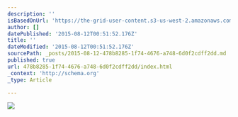 ```yaml
---
description: ''
isBasedOnUrl: 'https://the-grid-user-content.s3-us-west-2.amazonaws.com/ae188cbe-8a64-439c-b5d4-56e4286f8b54.jpg'
author: []
datePublished: '2015-08-12T00:51:52.176Z'
title: ''
dateModified: '2015-08-12T00:51:52.176Z'
sourcePath: _posts/2015-08-12-478b8285-1f74-4676-a748-6d0f2cdff2dd.md
published: true
url: 478b8285-1f74-4676-a748-6d0f2cdff2dd/index.html
_context: 'http://schema.org'
_type: Article

---
```

![](https://the-grid-user-content.s3-us-west-2.amazonaws.com/ae188cbe-8a64-439c-b5d4-56e4286f8b54.jpg)
